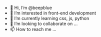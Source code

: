- 👋 Hi, I’m @beepblue
- 👀 I’m interested in front-end development
- 🌱 I’m currently learning css, js, python
- 💞️ I’m looking to collaborate on ...
- 📫 How to reach me ...

<!---
beepblue/beepblue is a ✨ special ✨ repository because its `README.md` (this file) appears on your GitHub profile.
You can click the Preview link to take a look at your changes.
--->
